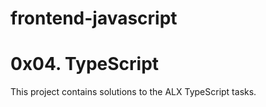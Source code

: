 # frontend-javascript

# 0x04. TypeScript
This project contains solutions to the ALX TypeScript tasks.
